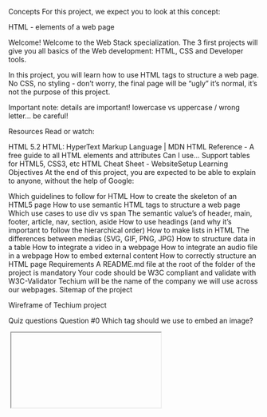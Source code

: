 Concepts
For this project, we expect you to look at this concept:

HTML - elements of a web page


Welcome!
Welcome to the Web Stack specialization. The 3 first projects will give you all basics of the Web development: HTML, CSS and Developer tools.

In this project, you will learn how to use HTML tags to structure a web page. No CSS, no styling - don’t worry, the final page will be “ugly” it’s normal, it’s not the purpose of this project.

Important note: details are important! lowercase vs uppercase / wrong letter… be careful!

Resources
Read or watch:

HTML 5.2
HTML: HyperText Markup Language | MDN
HTML Reference - A free guide to all HTML elements and attributes
Can I use… Support tables for HTML5, CSS3, etc
HTML Cheat Sheet - WebsiteSetup
Learning Objectives
At the end of this project, you are expected to be able to explain to anyone, without the help of Google:

Which guidelines to follow for HTML
How to create the skeleton of an HTML5 page
How to use semantic HTML tags to structure a web page
Which use cases to use div vs span
The semantic value’s of header, main, footer, article, nav, section, aside
How to use headings (and why it’s important to follow the hierarchical order)
How to make lists in HTML
The differences between medias (SVG, GIF, PNG, JPG)
How to structure data in a table
How to integrate a video in a webpage
How to integrate an audio file in a webpage
How to embed external content
How to correctly structure an HTML page
Requirements
A README.md file at the root of the folder of the project is mandatory
Your code should be W3C compliant and validate with W3C-Validator
Techium will be the name of the company we will use across our webpages.
Sitemap of the project


Wireframe of Techium project


Quiz questions
Question #0
Which tag should we use to embed an image?


<caption>


<img>


<iframe>


<div>

Question #1
Which tag should we use to embed another website?


<code>


<div>


<a>


<p>


<iframe>

Question #2
Which information can we find in the tag head? Please select all correct answers


link to stylesheets


metadata


navigation


link to Twitter

Question #3
Which tag should we use to draw an horizontal line? (usually used to separate topics in a paragraph)


<hr>


<line>


<br>


<break>

### Question #4

Which tag should we use to change the browser tab text?

- [ ] <browser>

- [ ] <head>

- [ ] <title>

- [ ] <tab>

### Question #5

How many levels are available in HTML5 for section headings?

- [ ] 10

- [ ] 8

- [ ] 1

- [ ] 2

- [ ] 6

- [ ] 4

### Question #6

Which tag should we use to group elements in an unordered list?

- [ ] <list>

- [ ] <unordered list>

- [ ] <li>

- [ ] <ul>

- [ ] <table>

- [ ] <ol>

### Question #7

Which tag should we use to change the font weight of a text?
Please select all correct answers

- [ ] <bold>

- [ ] <strong>

- [ ] <h1>

- [ ] <b>

- [ ] <em>

- [ ] <i>

### Question #8

Which tag should we use to create an hyperlink?

- [ ] <a>

- [ ] <link>

- [ ] <to>

- [ ] <div>

- [ ] <p>
